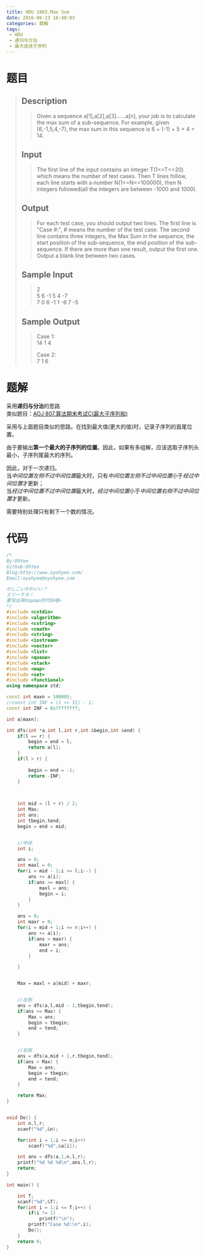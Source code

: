 ```yaml
---
title: HDU 1003.Max Sum
date: 2016-06-23 16:48:03
categories: 题解
tags:
 - HDU
 - 递归与分治
 - 最大连续子序列
---
```

# 题目

> ## Description  
> > Given a sequence a[1],a[2],a[3]......a[n], your job is to calculate the max sum of a sub-sequence. For example, given (6,-1,5,4,-7), the max sum in this sequence is 6 + (-1) + 5 + 4 = 14.   
>    <!--more-->
> ## Input  
> > The first line of the input contains an integer T(1&lt;=T&lt;=20) which means the number of test cases. Then T lines follow, each line starts with a number N(1&lt;=N&lt;=100000), then N integers followed(all the integers are between -1000 and 1000).   
>    
> ## Output  
> > For each test case, you should output two lines. The first line is "Case #:", # means the number of the test case. The second line contains three integers, the Max Sum in the sequence, the start position of the sub-sequence, the end position of the sub-sequence. If there are more than one result, output the first one. Output a blank line between two cases.   
>    
> ## Sample Input  
> > 2  
> > 5 6 -1 5 4 -7  
> > 7 0 6 -1 1 -6 7 -5   
>    
> ## Sample Output  
> > Case 1:  
> > 14 1 4  
> >   
> > Case 2:  
> > 7 1 6   

# 题解

采用**递归与分治**的思路  
类似题目：[AOJ 807.算法期末考试C(最大子序列和)](/post/AOJ/807.html)

采用与上面题目类似的思路。在找到最大值(更大的值)时，记录子序列的首尾位置。  

由于要输出**第一个最大的子序列的位置**。因此，如果有多组解，应该选取子序列头最小，子序列尾最大的序列。  

因此，对于一次递归。  
当*中间位置左侧不过中间位置*最大时，只有*中间位置左侧不过中间位置*小于*经过中间位置*才更新；  
当*经过中间位置不过中间位置*最大时，*经过中间位置*小于*中间位置右侧不过中间位置*才更新。  

需要特别处理只有剩下一个数的情况。  

# 代码
``` cpp Max Sum https://github.com/OhYee/ACM.github.io/blob/master/HDU/1003.Max%20Sum.cpp 代码备份
/*
By:OhYee
Github:OhYee
Blog:http://www.oyohyee.com/
Email:oyohyee@oyohyee.com

かしこいかわいい？
エリーチカ！
要写出来Хорошо的代码哦~
*/
#include <cstdio>
#include <algorithm>
#include <cstring>
#include <cmath>
#include <string>
#include <iostream>
#include <vector>
#include <list>
#include <queue>
#include <stack>
#include <map>
#include <set>
#include <functional>
using namespace std;

const int maxn = 100005;
//const int INF = (1 << 31) - 1;
const int INF = 0x7fffffff;

int a[maxn];

int dfs(int *a,int l,int r,int &begin,int &end) {
    if(l == r) {
        begin = end = l;
        return a[l];
    }
    if(l > r) {
        
        begin = end = -1;
        return -INF;
    }

        

    int mid = (l + r) / 2;
    int Max;
    int ans;
    int tbegin,tend;
    begin = end = mid;


    //中间
    int i;

    ans = 0;
    int maxl = 0;
    for(i = mid - 1;i >= l;i--) {
        ans += a[i];
        if(ans >= maxl) {
            maxl = ans;
            begin = i;
        }
    }

    ans = 0;
    int maxr = 0;
    for(i = mid + 1;i <= r;i++) {
        ans += a[i];
        if(ans > maxr) {
            maxr = ans;
            end = i;
        }

    }


    Max = maxl + a[mid] + maxr;


    //左侧
    ans = dfs(a,l,mid - 1,tbegin,tend);
    if(ans >= Max) {
        Max = ans;
        begin = tbegin;
        end = tend;
    }


    //右侧
    ans = dfs(a,mid + 1,r,tbegin,tend);
    if(ans > Max) {
        Max = ans;
        begin = tbegin;
        end = tend;
    }

    return Max;
}


void Do() {
    int n,l,r;
    scanf("%d",&n);

    for(int i = 1;i <= n;i++)
        scanf("%d",&a[i]);

    int ans = dfs(a,1,n,l,r);
    printf("%d %d %d\n",ans,l,r);
    return;
}

int main() {

    int T;
    scanf("%d",&T);
    for(int i = 1;i <= T;i++) {
        if(i != 1)
            printf("\n");
        printf("Case %d:\n",i);
        Do();
    }
    return 0;
}
```